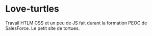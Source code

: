 # Love-turtles
Travail HTLM CSS et un peu de JS fait durant la formation PEOC de SalesForce. Le petit site de tortues. 
